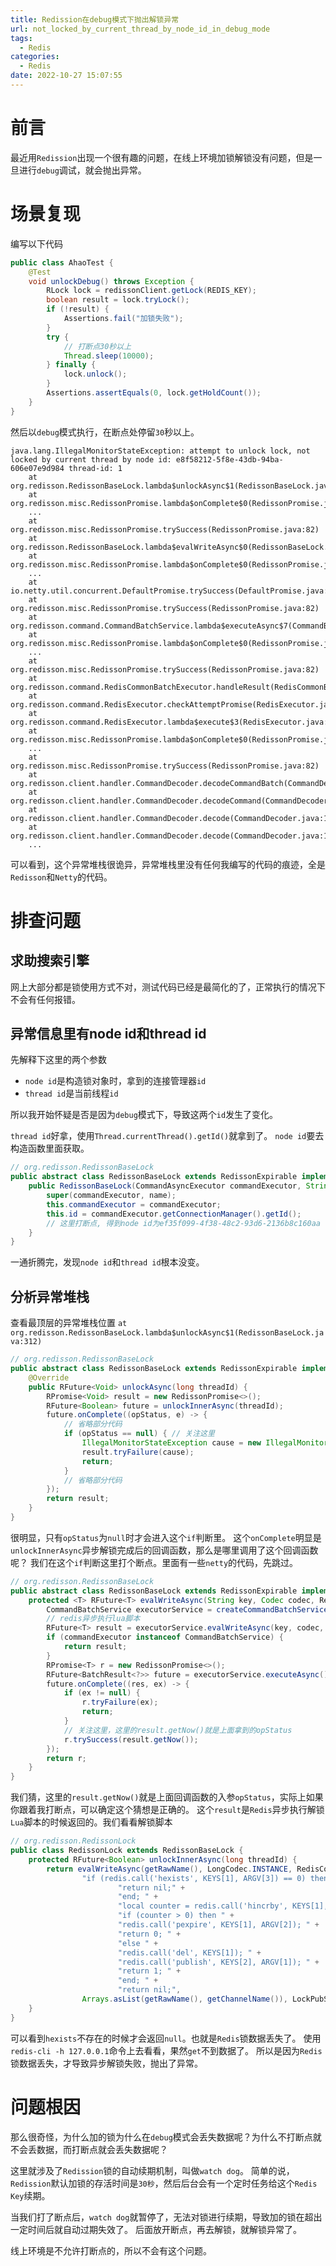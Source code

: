 ```yaml
---
title: Redission在debug模式下抛出解锁异常
url: not_locked_by_current_thread_by_node_id_in_debug_mode
tags:
  - Redis
categories:
  - Redis 
date: 2022-10-27 15:07:55
---
```


# 前言
最近用`Redission`出现一个很有趣的问题，在线上环境加锁解锁没有问题，但是一旦进行`debug`调试，就会抛出异常。

<!-- more -->

# 场景复现
编写以下代码
```java
public class AhaoTest {
    @Test
    void unlockDebug() throws Exception {
        RLock lock = redissonClient.getLock(REDIS_KEY);
        boolean result = lock.tryLock();
        if (!result) {
            Assertions.fail("加锁失败");
        }
        try {
            // 打断点30秒以上
            Thread.sleep(10000);
        } finally {
            lock.unlock();
        }
        Assertions.assertEquals(0, lock.getHoldCount());
    }
}
```

然后以`debug`模式执行，在断点处停留`30`秒以上。
```text
java.lang.IllegalMonitorStateException: attempt to unlock lock, not locked by current thread by node id: e8f58212-5f8e-43db-94ba-606e07e9d984 thread-id: 1
	at org.redisson.RedissonBaseLock.lambda$unlockAsync$1(RedissonBaseLock.java:312)
	at org.redisson.misc.RedissonPromise.lambda$onComplete$0(RedissonPromise.java:187)
	...
	at org.redisson.misc.RedissonPromise.trySuccess(RedissonPromise.java:82)
	at org.redisson.RedissonBaseLock.lambda$evalWriteAsync$0(RedissonBaseLock.java:224)
	at org.redisson.misc.RedissonPromise.lambda$onComplete$0(RedissonPromise.java:187)
	...
	at io.netty.util.concurrent.DefaultPromise.trySuccess(DefaultPromise.java:104)
	at org.redisson.misc.RedissonPromise.trySuccess(RedissonPromise.java:82)
	at org.redisson.command.CommandBatchService.lambda$executeAsync$7(CommandBatchService.java:326)
	at org.redisson.misc.RedissonPromise.lambda$onComplete$0(RedissonPromise.java:187)
	...
	at org.redisson.misc.RedissonPromise.trySuccess(RedissonPromise.java:82)
	at org.redisson.command.RedisCommonBatchExecutor.handleResult(RedisCommonBatchExecutor.java:130)
	at org.redisson.command.RedisExecutor.checkAttemptPromise(RedisExecutor.java:447)
	at org.redisson.command.RedisExecutor.lambda$execute$3(RedisExecutor.java:169)
	at org.redisson.misc.RedissonPromise.lambda$onComplete$0(RedissonPromise.java:187)
	...
	at org.redisson.misc.RedissonPromise.trySuccess(RedissonPromise.java:82)
	at org.redisson.client.handler.CommandDecoder.decodeCommandBatch(CommandDecoder.java:293)
	at org.redisson.client.handler.CommandDecoder.decodeCommand(CommandDecoder.java:188)
	at org.redisson.client.handler.CommandDecoder.decode(CommandDecoder.java:116)
	at org.redisson.client.handler.CommandDecoder.decode(CommandDecoder.java:101)
	...
```

可以看到，这个异常堆栈很诡异，异常堆栈里没有任何我编写的代码的痕迹，全是`Redisson`和`Netty`的代码。

# 排查问题
## 求助搜索引擎
网上大部分都是锁使用方式不对，测试代码已经是最简化的了，正常执行的情况下不会有任何报错。

## 异常信息里有node id和thread id
先解释下这里的两个参数
- `node id`是构造锁对象时，拿到的连接管理器`id`
- `thread id`是当前线程`id`

所以我开始怀疑是否是因为`debug`模式下，导致这两个`id`发生了变化。

`thread id`好拿，使用`Thread.currentThread().getId()`就拿到了。
`node id`要去构造函数里面获取。
```java
// org.redisson.RedissonBaseLock
public abstract class RedissonBaseLock extends RedissonExpirable implements RLock {
    public RedissonBaseLock(CommandAsyncExecutor commandExecutor, String name) {
        super(commandExecutor, name);
        this.commandExecutor = commandExecutor;
        this.id = commandExecutor.getConnectionManager().getId();
        // 这里打断点, 得到node id为ef35f099-4f38-48c2-93d6-2136b8c160aa
    }
}
```

一通折腾完，发现`node id`和`thread id`根本没变。

## 分析异常堆栈
查看最顶层的异常堆栈位置
`at org.redisson.RedissonBaseLock.lambda$unlockAsync$1(RedissonBaseLock.java:312)`
```java
// org.redisson.RedissonBaseLock
public abstract class RedissonBaseLock extends RedissonExpirable implements RLock {
    @Override
    public RFuture<Void> unlockAsync(long threadId) {
        RPromise<Void> result = new RedissonPromise<>();
        RFuture<Boolean> future = unlockInnerAsync(threadId);
        future.onComplete((opStatus, e) -> {
            // 省略部分代码
            if (opStatus == null) { // 关注这里
                IllegalMonitorStateException cause = new IllegalMonitorStateException("attempt to unlock lock, not locked by current thread by node id: " + id + " thread-id: " + threadId);
                result.tryFailure(cause);
                return;
            }
            // 省略部分代码
        });
        return result;
    }
}
```
很明显，只有`opStatus`为`null`时才会进入这个`if`判断里。
这个`onComplete`明显是`unlockInnerAsync`异步解锁完成后的回调函数，那么是哪里调用了这个回调函数呢？
我们在这个`if`判断这里打个断点。里面有一些`netty`的代码，先跳过。

```java
// org.redisson.RedissonBaseLock
public abstract class RedissonBaseLock extends RedissonExpirable implements RLock {
    protected <T> RFuture<T> evalWriteAsync(String key, Codec codec, RedisCommand<T> evalCommandType, String script, List<Object> keys, Object... params) {
        CommandBatchService executorService = createCommandBatchService();
        // redis异步执行lua脚本
        RFuture<T> result = executorService.evalWriteAsync(key, codec, evalCommandType, script, keys, params);
        if (commandExecutor instanceof CommandBatchService) {
            return result;
        }
        RPromise<T> r = new RedissonPromise<>();
        RFuture<BatchResult<?>> future = executorService.executeAsync();
        future.onComplete((res, ex) -> {
            if (ex != null) {
                r.tryFailure(ex);
                return;
            }
            // 关注这里，这里的result.getNow()就是上面拿到的opStatus
            r.trySuccess(result.getNow());
        });
        return r;
    }
}
```
我们猜，这里的`result.getNow()`就是上面回调函数的入参`opStatus`，实际上如果你跟着我打断点，可以确定这个猜想是正确的。
这个`result`是`Redis`异步执行解锁`Lua`脚本的时候返回的。我们看看解锁脚本
```java
// org.redisson.RedissonLock
public class RedissonLock extends RedissonBaseLock {
    protected RFuture<Boolean> unlockInnerAsync(long threadId) {
        return evalWriteAsync(getRawName(), LongCodec.INSTANCE, RedisCommands.EVAL_BOOLEAN,
                "if (redis.call('hexists', KEYS[1], ARGV[3]) == 0) then " +
                        "return nil;" +
                        "end; " +
                        "local counter = redis.call('hincrby', KEYS[1], ARGV[3], -1); " +
                        "if (counter > 0) then " +
                        "redis.call('pexpire', KEYS[1], ARGV[2]); " +
                        "return 0; " +
                        "else " +
                        "redis.call('del', KEYS[1]); " +
                        "redis.call('publish', KEYS[2], ARGV[1]); " +
                        "return 1; " +
                        "end; " +
                        "return nil;",
                Arrays.asList(getRawName(), getChannelName()), LockPubSub.UNLOCK_MESSAGE, internalLockLeaseTime, getLockName(threadId));
    }
}
```

可以看到`hexists`不存在的时候才会返回`null`。也就是`Redis`锁数据丢失了。
使用`redis-cli -h 127.0.0.1`命令上去看看，果然`get`不到数据了。
所以是因为`Redis`锁数据丢失，才导致异步解锁失败，抛出了异常。

# 问题根因
那么很奇怪，为什么加的锁为什么在`debug`模式会丢失数据呢？为什么不打断点就不会丢数据，而打断点就会丢失数据呢？

这里就涉及了`Redission`锁的自动续期机制，叫做`watch dog`。
简单的说，`Redission`默认加锁的存活时间是`30秒`，然后后台会有一个定时任务给这个`Redis Key`续期。

当我们打了断点后，`watch dog`就暂停了，无法对锁进行续期，导致加的锁在超出一定时间后就自动过期失效了。
后面放开断点，再去解锁，就解锁异常了。

线上环境是不允许打断点的，所以不会有这个问题。